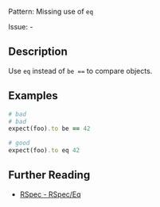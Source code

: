 Pattern: Missing use of `eq`

Issue: -

## Description

Use `eq` instead of `be ==` to compare objects.

## Examples

```ruby
# bad
# bad
expect(foo).to be == 42

# good
expect(foo).to eq 42
```

## Further Reading

* [RSpec - RSpec/Eq](https://docs.rubocop.org/rubocop-rspec/cops_rspec.html#rspeceq)
